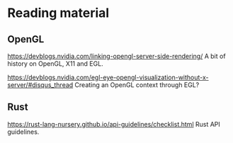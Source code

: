 # Reading material

## OpenGL

https://devblogs.nvidia.com/linking-opengl-server-side-rendering/
A bit of history on OpenGL, X11 and EGL.

https://devblogs.nvidia.com/egl-eye-opengl-visualization-without-x-server/#disqus_thread
Creating an OpenGL context through EGL?

## Rust

https://rust-lang-nursery.github.io/api-guidelines/checklist.html
Rust API guidelines.
